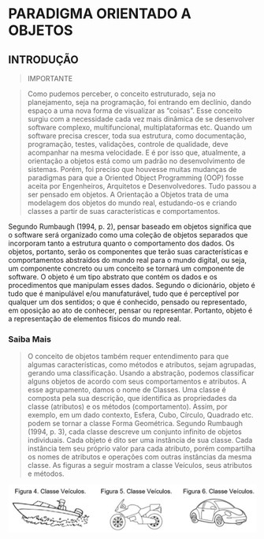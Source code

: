 # PARADIGMA ORIENTADO A OBJETOS

## INTRODUÇÃO

>IMPORTANTE

>Como pudemos perceber, o conceito estruturado, seja no planejamento, seja na programação, foi entrando em declínio, dando espaço a uma nova forma de visualizar as “coisas”. Esse conceito surgiu com a necessidade cada vez mais dinâmica de se desenvolver software complexo, multifuncional, multiplataformas etc. Quando um software precisa crescer, toda sua estrutura, como documentação, programação, testes, validações, controle de qualidade, deve acompanhar na mesma velocidade. E é por isso que, atualmente, a orientação a objetos está como um padrão no desenvolvimento de sistemas. Porém, foi preciso que houvesse muitas mudanças de paradigmas para que a Oriented Object Programming (OOP) fosse aceita por Engenheiros, Arquitetos e Desenvolvedores. Tudo passou a ser pensado em objetos. A Orientação a Objetos trata de uma modelagem dos objetos do mundo real, estudando-os e criando classes a partir de suas características e comportamentos.

Segundo Rumbaugh (1994, p. 2), pensar baseado em objetos significa que o software será organizado como uma coleção de objetos separados que incorporam tanto a estrutura quanto o comportamento dos dados. Os objetos, portanto, serão os componentes que terão suas características e comportamentos abstraídos do mundo real para o mundo digital, ou seja, um componente concreto ou um conceito se tornará um componente de software. O objeto é um tipo abstrato que contém os dados e os procedimentos que manipulam esses dados. Segundo o dicionário, objeto é tudo que é manipulável e/ou manufaturável, tudo que é perceptível por qualquer um dos sentidos; o que é conhecido, pensado ou representado, em oposição ao ato de conhecer, pensar ou representar. Portanto, objeto é a representação de elementos físicos do mundo real.

### Saiba Mais

>O conceito de objetos também requer entendimento para que algumas características, como métodos e atributos, sejam agrupadas, gerando uma classificação. Usando a abstração, podemos classificar alguns objetos de acordo com seus comportamentos e atributos. A esse agrupamento, damos o nome de Classes. Uma classe é composta pela sua descrição, que identifica as propriedades da classe (atributos) e os métodos (comportamento). Assim, por exemplo, em um dado contexto, Esfera, Cubo, Círculo, Quadrado etc. podem se tornar a classe Forma Geométrica. Segundo Rumbaugh (1994, p. 3), cada classe descreve um conjunto infinito de objetos individuais. Cada objeto é dito ser uma instância de sua classe. Cada instância tem seu próprio valor para cada atributo, porém compartilha os nomes de atributos e operações com outras instâncias da mesma classe. As figuras a seguir mostram a classe Veículos, seus atributos e métodos.

![](./data/img6.jpg)
